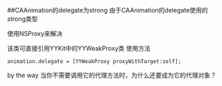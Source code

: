 ##CAAnimation的delegate为strong
由于CAAnimation的delegate使用的strong类型

使用NSProxy来解决

该类可直接引用YYKit中的YYWeakProxy类
使用方法

`animation.delegate = [YYWeakProxy proxyWithTarget:self];`


by the way
当你不需要调用它的代理方法时，为什么还要成为它的代理对象？